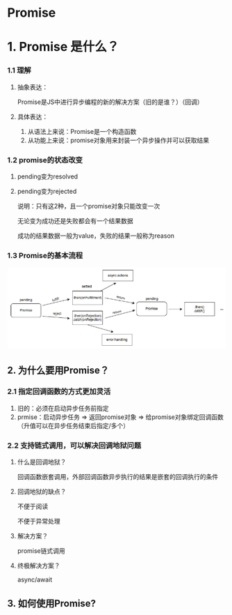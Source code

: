 # Promise

# 1. Promise 是什么？

### 1.1 理解

1. 抽象表达：

   Promise是JS中进行异步编程的新的解决方案（旧的是谁？）（回调）

2. 具体表达：
   1. 从语法上来说：Promise是一个构造函数
   2. 从功能上来说：promise对象用来封装一个异步操作并可以获取结果

### 1.2 promise的状态改变

1. pending变为resolved

2. pending变为rejected

   说明：只有这2种，且一个promise对象只能改变一次

   无论变为成功还是失败都会有一个结果数据

   成功的结果数据一般为value，失败的结果一般称为reason

### 1.3 Promise的基本流程

![promises](./img/promises.png)

## 2. 为什么要用Promise？

### 2.1 指定回调函数的方式更加灵活

1. 旧的：必须在启动异步任务前指定
2. prmise：启动异步任务 => 返回promise对象 => 给promise对象绑定回调函数（升值可以在异步任务结束后指定/多个）

### 2.2 支持链式调用，可以解决回调地狱问题

1. 什么是回调地狱？

   回调函数嵌套调用，外部回调函数异步执行的结果是嵌套的回调执行的条件

2. 回调地狱的缺点？

   不便于阅读

   不便于异常处理

3. 解决方案？

   promise链式调用

4. 终极解决方案？

   async/await

## 3. 如何使用Promise?



